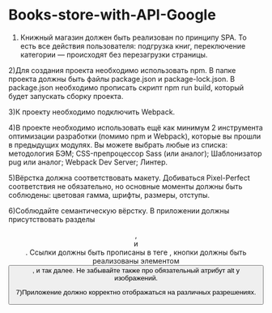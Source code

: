# Books-store-with-API-Google

1) Книжный магазин должен быть реализован по принципу SPA. 
То есть все действия пользователя: подгрузка книг, переключение категории — происходят без перезагрузки страницы.

2)Для создания проекта необходимо использовать npm. В папке проекта должны быть файлы package.json и package-lock.json. В package.json необходимо прописать скрипт npm run build, который будет запускать сборку проекта.

3)К проекту необходимо подключить Webpack. 

4)В проекте необходимо использовать ещё как минимум 2 инструмента оптимизации разработки (помимо npm и Webpack), которые вы прошли в предыдущих модулях. Вы можете выбрать любые из списка:
методология БЭМ;
CSS-препроцессор Sass (или аналог);
Шаблонизатор pug или аналог;
Webpack Dev Server;
Линтер.

5)Вёрстка должна соответствовать макету. Добиваться Pixel-Perfect соответствия не обязательно, но основные моменты должны быть соблюдены: цветовая гамма, шрифты, размеры, отступы.

6)Соблюдайте семантическую вёрстку. 
В приложении должны присутствовать разделы <header>, <main> и <nav>. Ссылки должны быть прописаны в теге <a>, кнопки должны быть реализованы элементом <button>, и так далее. Не забывайте также про обязательный атрибут alt у изображений.
  
7)Приложение должно корректно отображаться на различных разрешениях.
